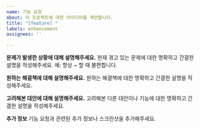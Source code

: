 ```yaml
---
name: 기능 요청
about: 이 프로젝트에 대한 아이디어를 제안합니다.
title: "[feature] "
labels: enhancement
assignees: ''

---
```


**문제가 발생한 상황에 대해 설명해주세요.**
현재 겪고 있는 문제에 대한 명확하고 간결한 설명을 작성해주세요. 예: 항상 ~ 할 때 불편합니다.

**원하는 해결책에 대해 설명해주세요.**
원하는 해결책에 대한 명확하고 간결한 설명을 작성해주세요.

**고려해본 대안에 대해 설명해주세요.**
고려해본 다른 대안이나 기능에 대한 명확하고 간결한 설명을 작성해주세요.

**추가 정보**
기능 요청과 관련된 추가 정보나 스크린샷을 추가해주세요.
